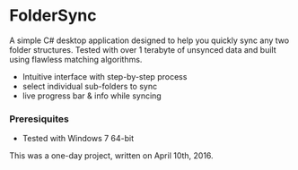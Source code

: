 # FolderSync
A simple C# desktop application designed to help you quickly sync any two folder structures. Tested with over 1 terabyte of unsynced data and built using flawless matching algorithms.

* Intuitive interface with step-by-step process
* select individual sub-folders to sync
* live progress bar & info while syncing

### Preresiquites
* Tested with Windows 7 64-bit 


This was a one-day project, written on April 10th, 2016.
